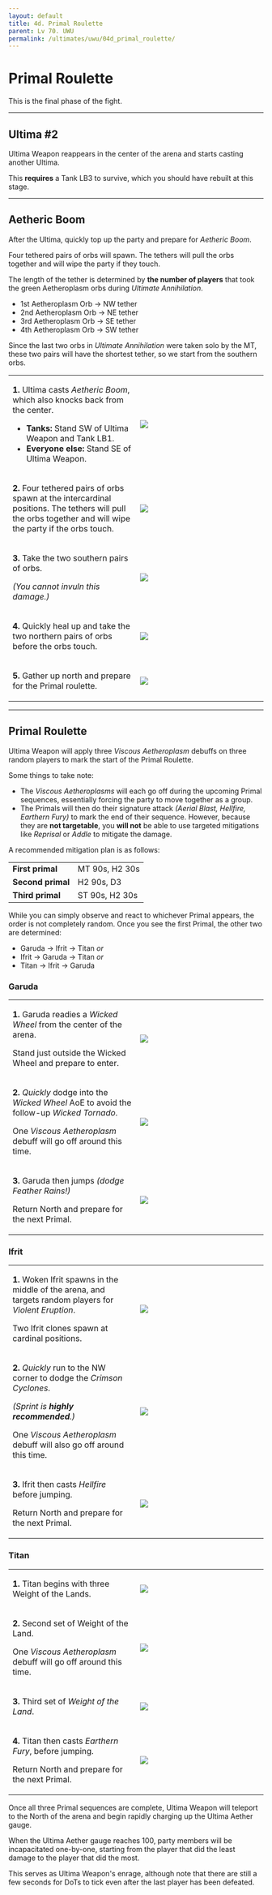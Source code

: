 ```yaml
---
layout: default
title: 4d. Primal Roulette
parent: Lv 70. UWU
permalink: /ultimates/uwu/04d_primal_roulette/
---
```


# Primal Roulette

This is the final phase of the fight.

---

## Ultima #2

Ultima Weapon reappears in the center of the arena and starts casting another Ultima.

This **requires** a Tank LB3 to survive, which you should have rebuilt at this stage.

---

## Aetheric Boom

After the Ultima, quickly top up the party and prepare for *Aetheric Boom*.

Four tethered pairs of orbs will spawn. The tethers will pull the orbs together
and will wipe the party if they touch.

The length of the tether is determined by **the number of players** that took
the green Aetheroplasm orbs during *Ultimate Annihilation*.

- 1st Aetheroplasm Orb → NW tether
- 2nd Aetheroplasm Orb → NE tether
- 3rd Aetheroplasm Orb → SE tether
- 4th Aetheroplasm Orb → SW tether

Since the last two orbs in *Ultimate Annihilation* were taken solo by the MT,
these two pairs will have the shortest tether, so we start from the southern
orbs.

<table>
  <tr>
    <td width="50%">
      <p><b>1.</b> Ultima casts <em>Aetheric Boom</em>, which also knocks back
      from the center.</p>
      <ul>
        <li><b>Tanks:</b> Stand SW of Ultima Weapon and Tank LB1.</li>
        <li><b>Everyone else:</b> Stand SE of Ultima Weapon.</li>
      </ul>
    </td>
    <td>
      <img src="{{site.baseurl}}/images/ultimates/uwu/04d/aetheric_boom_01.jpg">
    </td>
  </tr>
  <tr>
    <td>
      <p><b>2.</b> Four tethered pairs of orbs spawn at the intercardinal
      positions. The tethers will pull the orbs together and will wipe the party
      if the orbs touch.</p>
    </td>
    <td>
      <img src="{{site.baseurl}}/images/ultimates/uwu/04d/aetheric_boom_02.jpg">
    </td>
  </tr>
  <tr>
    <td>
      <p><b>3.</b> Take the two southern pairs of orbs.</p>
      <p><em>(You cannot invuln this damage.)</em></p>
    </td>
    <td>
      <img src="{{site.baseurl}}/images/ultimates/uwu/04d/aetheric_boom_03.jpg">
    </td>
  </tr>
  <tr>
    <td>
      <p><b>4.</b> Quickly heal up and take the two northern pairs of orbs
      before the orbs touch.</p>
    </td>
    <td>
      <img src="{{site.baseurl}}/images/ultimates/uwu/04d/aetheric_boom_04.jpg">
    </td>
  </tr>
  <tr>
    <td>
      <p><b>5.</b> Gather up north and prepare for the Primal roulette.</p>
    </td>
    <td>
      <img src="{{site.baseurl}}/images/ultimates/uwu/04d/aetheric_boom_05.jpg">
    </td>
  </tr>
</table>

---

## Primal Roulette

Ultima Weapon will apply three *Viscous Aetheroplasm* debuffs on three random
players to mark the start of the Primal Roulette.

Some things to take note:

- The *Viscous Aetheroplasms* will each go off during the upcoming Primal
  sequences, essentially forcing the party to move together as a group.
- The Primals will then do their signature attack *(Aerial Blast, Hellfire, 
  Earthern Fury)* to mark the end of their sequence. However, because they are
  **not targetable**, you **will not** be able to use targeted mitigations like
  *Reprisal* or *Addle* to mitigate the damage.

A recommended mitigation plan is as follows:

<table>
  <tr>
    <td><b>First primal</b></td>
    <td>MT 90s, H2 30s</td>
  </tr>
  <tr>
    <td><b>Second primal</b></td>
    <td>H2 90s, D3</td>
  </tr>
  <tr>
    <td><b>Third primal</b></td>
    <td>ST 90s, H2 30s</td>
  </tr>
</table>

While you can simply observe and react to whichever Primal appears, the order
is not completely random. Once you see the first Primal, the other two are
determined:

- Garuda → Ifrit → Titan *or*
- Ifrit → Garuda → Titan *or*
- Titan → Ifrit → Garuda

### Garuda

<table>
  <tr>
    <td width="50%">
      <p><b>1.</b> Garuda readies a <em>Wicked Wheel</em> from the center of
      the arena.</p>
      <p>Stand just outside the Wicked Wheel and prepare to enter.</p>
    </td>
    <td>
      <img src="{{site.baseurl}}/images/ultimates/uwu/04d/primal_roulette_garuda_01.jpg">
    </td>
  </tr>
  <tr>
    <td>
      <p><b>2.</b> <em>Quickly</em> dodge into the <em>Wicked Wheel</em> AoE to
      avoid the follow-up <em>Wicked Tornado</em>.</p>
      <p>One <em>Viscous Aetheroplasm</em> debuff will go off around this time.</p>
    </td>
    <td>
      <img src="{{site.baseurl}}/images/ultimates/uwu/04d/primal_roulette_garuda_02.jpg">
    </td>
  </tr>
  <tr>
    <td>
      <p><b>3.</b> Garuda then jumps <em>(dodge Feather Rains!)</em></p>
      <p>Return North and prepare for the next Primal.</p>
    </td>
    <td>
      <img src="{{site.baseurl}}/images/ultimates/uwu/04d/primal_roulette_garuda_03.jpg">
    </td>
  </tr>
</table>

### Ifrit

<table>
  <tr>
    <td width="50%">
      <p><b>1.</b> Woken Ifrit spawns in the middle of the arena, and targets
      random players for <em>Violent Eruption</em>.</p>
      <p>Two Ifrit clones spawn at cardinal positions.</p>
    </td>
    <td>
      <img src="{{site.baseurl}}/images/ultimates/uwu/04d/primal_roulette_ifrit_01.jpg">
    </td>
  </tr>
  <tr>
    <td>
      <p><b>2.</b> <em>Quickly</em> run to the NW corner to dodge the
      <em>Crimson Cyclones</em>.</p>
      <p><em>(Sprint is <b>highly recommended</b>.)</em></p>
      <p>One <em>Viscous Aetheroplasm</em> debuff will also go off around this
      time.</p>
    </td>
    <td>
      <img src="{{site.baseurl}}/images/ultimates/uwu/04d/primal_roulette_ifrit_02.jpg">
    </td>
  </tr>
  <tr>
    <td>
      <p><b>3.</b> Ifrit then casts <em>Hellfire</em> before jumping.</p>
      <p>Return North and prepare for the next Primal.</p>
    </td>
    <td>
      <img src="{{site.baseurl}}/images/ultimates/uwu/04d/primal_roulette_ifrit_03.jpg">
    </td>
  </tr>
</table>

### Titan

<table>
  <tr>
    <td width="50%">
      <p><b>1.</b> Titan begins with three Weight of the Lands.</p>
    </td>
    <td><img src="{{site.baseurl}}/images/ultimates/uwu/04d/primal_roulette_titan_01.jpg"></td>
  </tr>
  <tr>
    <td>
      <p><b>2.</b> Second set of Weight of the Land.</p>
      <p>One <em>Viscous Aetheroplasm</em> debuff will go off around this time.</p>
    </td>
    <td>
      <img src="{{site.baseurl}}/images/ultimates/uwu/04d/primal_roulette_titan_02.jpg">
    </td>
  </tr>
  <tr>
    <td>
      <p><b>3.</b> Third set of <em>Weight of the Land</em>.</p>
    </td>
    <td>
      <img src="{{site.baseurl}}/images/ultimates/uwu/04d/primal_roulette_titan_03.jpg">
    </td>
  </tr>
  <tr>
    <td>
      <p><b>4.</b> Titan then casts <em>Earthern Fury</em>, before jumping.</p>
      <p>Return North and prepare for the next Primal.</p>
    </td>
    <td>
      <img src="{{site.baseurl}}/images/ultimates/uwu/04d/primal_roulette_titan_04.jpg">
    </td>
  </tr>
</table>

Once all three Primal sequences are complete, Ultima Weapon will teleport to
the North of the arena and begin rapidly charging up the Ultima Aether gauge.

When the Ultima Aether gauge reaches 100, party members will be incapacitated
one-by-one, starting from the player that did the least damage to the player
that did the most.

This serves as Ultima Weapon's enrage, although note that there are still a few
seconds for DoTs to tick even after the last player has been defeated.

<script data-goatcounter="https://tuufless.goatcounter.com/count"
        async src="//gc.zgo.at/count.js"></script>
